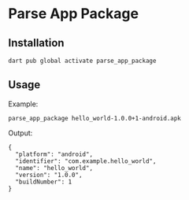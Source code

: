 # Parse App Package

## Installation

```
dart pub global activate parse_app_package
```

## Usage

Example:

```
parse_app_package hello_world-1.0.0+1-android.apk
```

Output:

```
{
  "platform": "android",
  "identifier": "com.example.hello_world",
  "name": "hello_world",
  "version": "1.0.0",
  "buildNumber": 1
}
```
